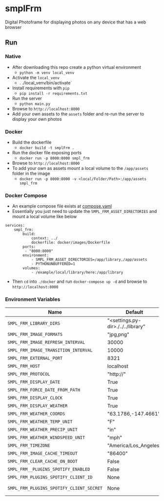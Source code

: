 # smplFrm
Digital Photoframe for displaying photos on any device that has a web browser


## Run
### Native
* After downloading this repo create a python virtual environment                                                    
  * `python -m venv local_venv`
* Activate the `local_venv`
  * . ./local_venv/bin/activate`
* Install requirements with `pip`
  * `pip install -r requirements.txt`
* Run the server
  * `python main.py`
* Browse to `http://localhost:8000`
* Add your own assets to the `assets` folder and re-run the server to display your own photos

### Docker
* Build the dockerfile
  * `docker build -t smplFrm .`
* Run the docker file exposing ports
  * `docker run -p 8000:8000 smpl_frm`
* Browse to `http://localhost:8000`
* To add your own as assets mount a local volume to the `/app/assets` folder in the image
  * `docker run -p 8000:8000 -v <local/Folder/Path>:/app/assets smpl_frm`
### Docker Compose
* An example compose file exists at [compose.yaml](docker/compose/compose.yaml)
* Essentially you just need to update the `SMPL_FRM_ASSET_DIRECTORIES` and mount a local volume like below
```
services:
    smpl_frm:
        build:
            context: ../
            dockerfile: docker/images/Dockerfile
        ports:
         - "8000:8000"
        environment:
            - SMPL_FRM_ASSET_DIRECTORIES=/app/library,/app/assets
            - PYTHONUNBUFFERED=1
        volumes:
            - /example/local/library/here:/app/library

```
* Then `cd` into `./docker` and run `docker-compose up -d` and browse to `http://localhost:8000`


### Environment Variables

| Name                                 | Default                            | Description                                                                                                               |
|--------------------------------------|------------------------------------|---------------------------------------------------------------------------------------------------------------------------|
| `SMPL_FRM_LIBRARY_DIRS`              | "<settings.py-dir>./../../library" | Comma Separated String of directory paths                                                                                 |
| `SMPL_FRM_IMAGE_FORMATS`             | "jpg,png"                          | Comma Separated String of directory paths                                                                                 |
| `SMPL_FRM_IMAGE_REFRESH_INTERVAL`    | 30000                              | How long to display an image (millis)                                                                                     |
| `SMPL_FRM_IMAGE_TRANSITION_INTERVAL` | 10000                              | How long to transition the image (millis)                                                                                 |
| `SMPL_FRM_EXTERNAL_PORT`             | 8321                               | Used in Docker when the external port differs from the server port                                                        |
| `SMPL_FRM_HOST`                      | localhost                          | Used when running the application on a server                                                                             |
| `SMPL_FRM_PROTOCOL`                  | "http://"                          | Set to "https://" for ssl                                                                                                 |
| `SMPL_FRM_DISPLAY_DATE`              | True                               | Display date (Month, Year) of photo. This reads the exif image data                                                       |
| `SMPL_FRM_FORCE_DATE_FROM_PATH`      | True                               | Use the filepath to determine date supports `YYYY/MM` 2024/12                                                             |
| `SMPL_FRM_DISPLAY_CLOCK`             | True                               | Display the Clock                                                                                                         |
| `SMPL_FRM_DISPLAY_WEATHER`           | True                               | Display the Weather. [Weather data by Open-Meteo.com](https://open-meteo.com)                                             |
| `SMPL_FRM_WEATHER_COORDS`            | "63.1786,-147.4661"                | Lat,Long for weather                                                                                                      |
| `SMPL_FRM_WEATHER_TEMP_UNIT`         | "F"                                | `F` for Fahrenheit, `C` for Celsius                                                                                       |
| `SMPL_FRM_WEATHER_PRECIP_UNIT`       | "in"                               | `in` for inches, `mm` for millimeters                                                                                     |
| `SMPL_FRM_WEATHER_WINDSPEED_UNIT`    | "mph"                              | `kmh` kilos per hour, `kn` knots, `ms` meters per second, `mph` miles per hour                                            |
| `SMPL_FRM_TIMEZONE`                  | "America/Los_Angeles"              | TZ Identified from [Wikipedia](https://en.wikipedia.org/wiki/List_of_tz_database_time_zones)                              |
| `SMPL_FRM_IMAGE_CACHE_TIMEOUT`       | "86400"                            | Seconds until the image should be removed from the cache                                                                  |
| `SMPL_FRM_CLEAR_CACHE_ON_BOOT`       | False                              | Clears Cache on Service Boot                                                                                              |
| `SMPL_FRM__PLUGINS_SPOTIFY_ENABLED`   | False                              | Enables Spotify Now Playing Plugin                                                                                        |
| `SMPL_FRM_PLUGINS_SPOTIFY_CLIENT_ID`  | None                               | See: https://spotipy.readthedocs.io/en/latest/#getting-started                                                            |
| `SMPL_FRM_PLUGINS_SPOTIFY_CLIENT_SECRET` | None                               | See ^ - Ensure your Redirect URI matches  Http://`SMPL_FRM_HOST`:`SMPL_FRM_EXTERNAL_PORT`/api/v1/plugins/spotify/callback |